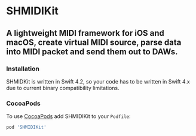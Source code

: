 # SHMIDIKit

## A lightweight MIDI framework for iOS and macOS, create virtual MIDI source, parse data into MIDI packet and send them out to DAWs.

### Installation
SHMIDKit is written in Swift 4.2, so your code has to be written in Swift 4.x due to current binary compatibility limitations.

### CocoaPods
To use [CocoaPods](https://cocoapods.org) add SHMIDIKit to your `Podfile`:

```ruby
pod 'SHMIDIKit'
```

